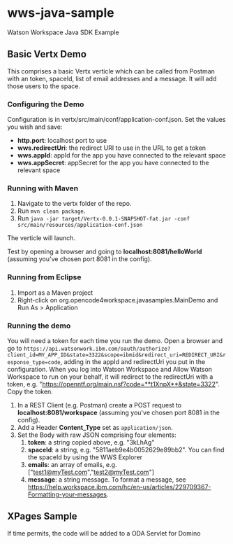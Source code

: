 # wws-java-sample
Watson Workspace Java SDK Example

## Basic Vertx Demo

This comprises a basic Vertx verticle which can be called from Postman with an token, spaceId, list of email addresses and a message. It will add those users to the space.

### Configuring the Demo

Configuration is in vertx/src/main/conf/application-conf.json. Set the values you wish and save:

- **http.port**: localhost port to use
- **wws.redirectUri**: the redirect URI to use in the URL to get a token
- **wws.appId**: appId for the app you have connected to the relevant space
- **wws.appSecret**: appSecret for the app you have connected to the relevant space

### Running with Maven
1. Navigate to the vertx folder of the repo.
2. Run `mvn clean package`.
3. Run `java -jar target/Vertx-0.0.1-SNAPSHOT-fat.jar -conf src/main/resources/application-conf.json`

The verticle will launch.

Test by opening a browser and going to **localhost:8081/helloWorld** (assuming you've chosen port 8081 in the config).

### Running from Eclipse
1. Import as a Maven project
2. Right-click on org.opencode4workspace.javasamples.MainDemo and Run As > Application

### Running the demo
You will need a token for each time you run the demo. Open a browser and go to `https://api.watsonwork.ibm.com/oauth/authorize?client_id=MY_APP_ID&state=3322&scope=ibmid&redirect_uri=REDIRECT_URI&response_type=code`, adding in the appId and redirectUri you put in the configuration. When you log into Watson Workspace and Allow Watson Workspace to run on your behalf, it will redirect to the redirectUri with a token, e.g. "https://openntf.org/main.nsf?code=**t1XnpX**&state=3322". Copy the token.

1. In a REST Client (e.g. Postman) create a POST request to **localhost:8081/workspace** (assuming you've chosen port 8081 in the config).
2. Add a Header **Content_Type** set as `application/json`.
3. Set the Body with raw JSON comprising four elements:
	1. **token**: a string copied above, e.g. "3kLhAg"
	2. **spaceId**: a string, e.g. "5811aeb9e4b0052629e89bb2". You can find the spaceId by using the WWS Explorer
	3. **emails**: an array of emails, e.g. ["test1@myTest.com","test2@myTest.com"]
	4. **message**: a string message. To format a message, see https://help.workspace.ibm.com/hc/en-us/articles/229709367-Formatting-your-messages.

## XPages Sample
If time permits, the code will be added to a ODA Servlet for Domino